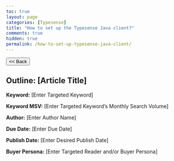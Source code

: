 ```yaml
---
toc: true
layout: page
categories: [Typesense]
title: "How to set up the Typesense Java client?"
comments: true
hidden: true
permalink: /how-to-set-up-typesense-java-client/
---
```


<button class="back-button" onclick="window.history.back()"><< Back</button>

## Outline: [Article Title]

**Keyword:** [Enter Targeted Keyword]

**Keyword MSV:** [Enter Targeted Keyword’s Monthly Search Volume]

**Author:** [Enter Author Name]

**Due Date:** [Enter Due Date]

**Publish Date:** [Enter Desired Publish Date]

**Buyer Persona:** [Enter Targeted Reader and/or Buyer Persona]

<br>
